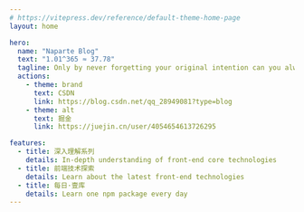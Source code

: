```yaml
---
# https://vitepress.dev/reference/default-theme-home-page
layout: home

hero:
  name: "Naparte Blog"
  text: "1.01^365 ≈ 37.78"
  tagline: Only by never forgetting your original intention can you always succeed
  actions:
    - theme: brand
      text: CSDN
      link: https://blog.csdn.net/qq_28949081?type=blog
    - theme: alt
      text: 掘金
      link: https://juejin.cn/user/4054654613726295

features:
  - title: 深入理解系列
    details: In-depth understanding of front-end core technologies
  - title: 前端技术探索
    details: Learn about the latest front-end technologies
  - title: 每日·壹库
    details: Learn one npm package every day
---
```

